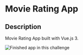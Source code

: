 # Movie Rating App

## Description

Movie Rating App built with Vue.js 3.

![Finished app in this challenge](https://i.imgur.com/HV3dXET.png)
